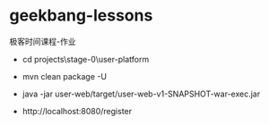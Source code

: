 # geekbang-lessons
极客时间课程-作业


- cd projects\stage-0\user-platform
- mvn clean package -U
- java -jar user-web/target/user-web-v1-SNAPSHOT-war-exec.jar


- http://localhost:8080/register

